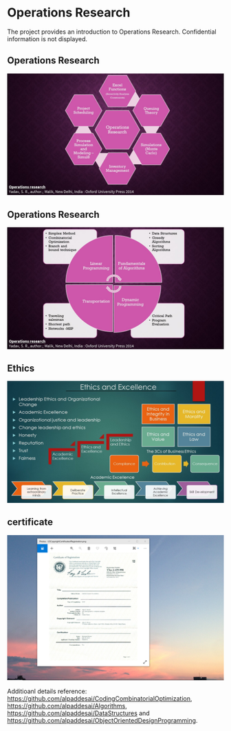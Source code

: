 # Operations Research

The project provides an introduction to Operations Research. Confidential information is not displayed.

## Operations Research
![image](OperationsResearchI.jpg)

## Operations Research
![image](OperationsResearchII.jpg)

## Ethics
![image](Ethics.jpg)

## certificate
![image](USCopyrightCertificate.png)

Additioanl details reference:  https://github.com/alpaddesai/CodingCombinatorialOptimization, https://github.com/alpaddesai/Algorithms, https://github.com/alpaddesai/DataStructures and https://github.com/alpaddesai/ObjectOrientedDesignProgramming.
